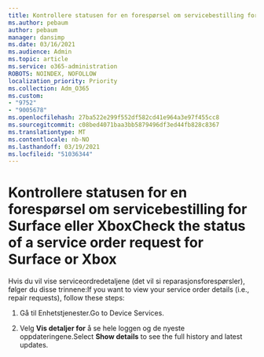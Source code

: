 ```yaml
---
title: Kontrollere statusen for en forespørsel om servicebestilling for Surface eller Xbox
ms.author: pebaum
author: pebaum
manager: dansimp
ms.date: 03/16/2021
ms.audience: Admin
ms.topic: article
ms.service: o365-administration
ROBOTS: NOINDEX, NOFOLLOW
localization_priority: Priority
ms.collection: Adm_O365
ms.custom:
- "9752"
- "9005678"
ms.openlocfilehash: 27ba522e299f552df582cd41e964a3e97f455cc8
ms.sourcegitcommit: c08bed4071baa3bb5879496df3ed44fb828c8367
ms.translationtype: MT
ms.contentlocale: nb-NO
ms.lasthandoff: 03/19/2021
ms.locfileid: "51036344"
---
```

# <a name="check-the-status-of-a-service-order-request-for-surface-or-xbox"></a><span data-ttu-id="48250-102">Kontrollere statusen for en forespørsel om servicebestilling for Surface eller Xbox</span><span class="sxs-lookup"><span data-stu-id="48250-102">Check the status of a service order request for Surface or Xbox</span></span>

<span data-ttu-id="48250-103">Hvis du vil vise serviceordredetaljene (det vil si reparasjonsforespørsler), følger du disse trinnene:</span><span class="sxs-lookup"><span data-stu-id="48250-103">If you want to view your service order details (i.e., repair requests), follow these steps:</span></span>

1. <span data-ttu-id="48250-104">Gå til Enhetstjenester.</span><span class="sxs-lookup"><span data-stu-id="48250-104">Go to Device Services.</span></span>

1. <span data-ttu-id="48250-105">Velg **Vis detaljer for** å se hele loggen og de nyeste oppdateringene.</span><span class="sxs-lookup"><span data-stu-id="48250-105">Select **Show details** to see the full history and latest updates.</span></span>

